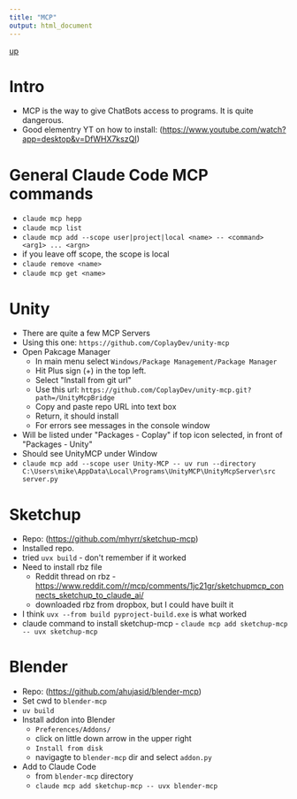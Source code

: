 ```yaml
---
title: "MCP"
output: html_document
---
```

[up](https://mikewise2718.github.io/markdowndocs/)

# Intro
- MCP is the way to give ChatBots access to programs. It is quite dangerous.
- Good elementry YT on how to install: (https://www.youtube.com/watch?app=desktop&v=DfWHX7kszQI)


# General Claude Code MCP commands
- `claude mcp hepp`
- `claude mcp list`
- `claude mcp add --scope user|project|local <name> -- <command> <arg1> ... <argn>`
- if you leave off scope, the scope is local
- `claude remove <name>`
- `claude mcp get <name>`


# Unity
- There are quite a few MCP Servers
- Using this one: `https://github.com/CoplayDev/unity-mcp`
- Open Pakcage Manager
   - In main menu select `Windows/Package Management/Package Manager`
   - Hit Plus sign (+) in the top left.
   - Select "Install from git url"
   - Use this url: `https://github.com/CoplayDev/unity-mcp.git?path=/UnityMcpBridge`
   - Copy and paste repo URL into text box
   - Return, it should install
   - For errors see messages in the console window
- Will be listed under "Packages - Coplay" if top icon selected, in front of "Packages - Unity"
- Should see UnityMCP under Window
- `claude mcp add --scope user Unity-MCP -- uv run --directory C:\Users\mike\AppData\Local\Programs\UnityMCP\UnityMcpServer\src server.py`


# Sketchup
- Repo: (https://github.com/mhyrr/sketchup-mcp)
- Installed repo.
- tried `uvx build` - don't remember if it worked
- Need to install rbz file
    - Reddit thread on rbz - https://www.reddit.com/r/mcp/comments/1jc21gr/sketchupmcp_connects_sketchup_to_claude_ai/ 
    - downloaded rbz from dropbox, but I could have built it
- I think `uvx --from build pyproject-build.exe` is what worked 
- claude command to install sketchup-mcp - `claude mcp add sketchup-mcp -- uvx sketchup-mcp`

# Blender
- Repo: (https://github.com/ahujasid/blender-mcp)
- Set cwd to `blender-mcp`
- `uv build`
- Install addon into Blender
   - `Preferences/Addons/` 
   - click on little down arrow in the upper right
   - `Install from disk`
   - navigagte to `blender-mcp` dir and select `addon.py`
- Add to Claude Code
   - from `blender-mcp` directory
   - `claude mcp add sketchup-mcp -- uvx blender-mcp`